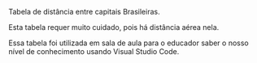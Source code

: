 Tabela de distância entre capitais Brasileiras.

Esta tabela requer muito cuidado, pois há distância aérea nela.

Essa tabela foi utilizada em sala de aula para o educador saber o nosso nível de conhecimento usando Visual Studio Code.

